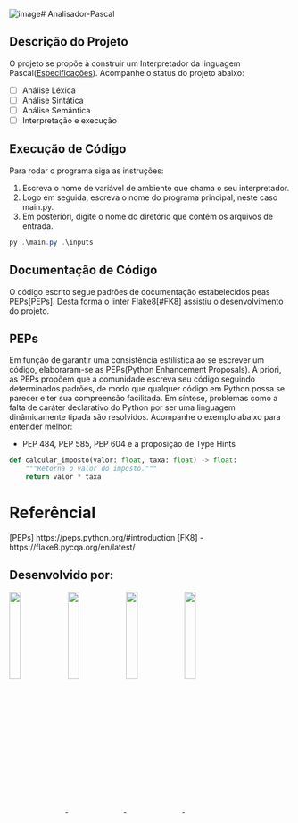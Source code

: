 ![image](https://github.com/user-attachments/assets/5cb5a0ba-80c2-4d6b-98bb-ab5e9116d134)# Analisador-Pascal

## Descrição do Projeto
O projeto se propõe à construir um Interpretador da linguagem Pascal([Especificações](https://github.com/juliarezende34/Analisador-Pascal/blob/main/Especifica%C3%A7%C3%B5es/Analisador_L%C3%A9xico.pdf)). Acompanhe o status do projeto abaixo:

- [ ] Análise Léxica
- [ ] Análise Sintática
- [ ] Análise Semântica
- [ ] Interpretação e execução

## Execução de Código

Para rodar o programa siga as instruções:
1. Escreva o nome de variável de ambiente que chama o seu interpretador.
2. Logo em seguida, escreva o nome do programa principal, neste caso main.py.
3. Em posterióri, digite o nome do diretório que contém os arquivos de entrada.

```powershell
py .\main.py .\inputs
```

## Documentação de Código
O código escrito segue padrões de documentação estabelecidos peas PEPs[PEPs]. Desta forma o linter Flake8[#FK8] assistiu o desenvolvimento do projeto.

## PEPs
Em função de garantir uma consistência estilística ao se escrever um código, elaboraram-se as PEPs(Python Enhancement Proposals). À priori, as PEPs propõem que a comunidade escreva seu código seguindo determinados padrões, de modo que qualquer código em Python possa se parecer e ter sua compreensão facilitada. Em síntese, problemas como a falta de caráter declarativo do Python por ser uma linguagem dinâmicamente tipada são resolvidos. Acompanhe o exemplo abaixo para entender melhor:

- PEP 484, PEP 585, PEP 604 e a proposição de Type Hints
```python
def calcular_imposto(valor: float, taxa: float) -> float:
    """Retorna o valor do imposto."""  
    return valor * taxa
 ```
# Referêncial
<!-- PEPs -->[PEPs] https://peps.python.org/#introduction
<!-- Flake8 -->[FK8] - https://flake8.pycqa.org/en/latest/

## Desenvolvido por:

<a href="https://www.linkedin.com/in/lucas-lima-358599223/">
<img align="center" width="20%" height="20%" src="https://img.shields.io/badge/LinkedIn-0077B5?style=for-the-badge&logo=linkedin&logoColor=white"/>
</a>

<a href="https://www.linkedin.com/in/julia-rezende-r28/">
<img align="center" width="20%" height="20%" src="https://img.shields.io/badge/LinkedIn-0077B5?style=for-the-badge&logo=linkedin&logoColor=white"/>
</a>

<a href="https://www.linkedin.com/in/mariana-rodrigues-lmelo/">
<img align="center" width="20%" height="20%" src="https://img.shields.io/badge/LinkedIn-0077B5?style=for-the-badge&logo=linkedin&logoColor=white"/>
</a>

<a href="https://www.linkedin.com/in/joao-gustavo-silva/">
<img align="center" width="20%" height="20%" src="https://img.shields.io/badge/LinkedIn-0077B5?style=for-the-badge&logo=linkedin&logoColor=white"/>
</a>



